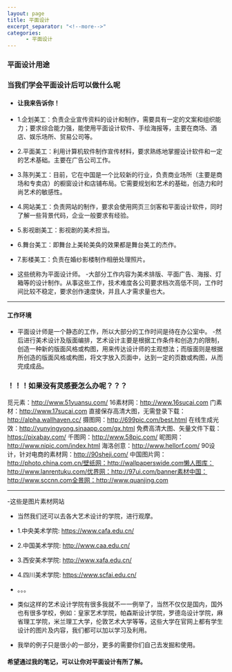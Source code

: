 ```yaml
---
layout: page
title: 平面设计
excerpt_separator: "<!--more-->"
categories:
      - 平面设计
---
```

### 平面设计用途
<!--more-->

### 当我们学会平面设计后可以做什么呢
 - #### 让我来告诉你！
- 1.企划美工：负责企业宣传资料的设计和制作，需要具有一定的文案和组织能力；要求综合能力强，能使用平面设计软件、手绘海报等，主要在商场、酒店、娱乐场所、贸易公司等。

- 2.平面美工：利用计算机软件制作宣传材料，要求熟练地掌握设计软件和一定的艺术基础。主要在广告公司工作。

- 3.陈列美工：目前，它在中国是一个比较新的行业，负责商业场所（主要是商场和专卖店）的橱窗设计和店铺布局。它需要规划和艺术的基础，创造力和时尚艺术的敏感性。

- 4.网站美工：负责网站的制作，要求会使用网页三剑客和平面设计软件，同时了解一些背景代码，企业一般要求有经验。

- 5.影视剧美工：影视剧的美术担当。

- 6.舞台美工：即舞台上美轮美奂的效果都是舞台美工的杰作。

- 7.影楼美工：负责在婚纱影楼制作相册处理照片。

- 这些统称为平面设计师。
 -大部分工作内容为美术排版、平面广告、海报、灯箱等的设计制作。从事这些工作，技术难度各公司要求档次高低不同，工作时间比较不稳定，要求创作速度快，并且人才需求量也大。

---
#### 工作环境
- 平面设计师是一个静态的工作，所以大部分的工作时间是待在办公室中。
 -然后进行美术设计及版面编排，艺术设计主要是根据工作条件和创造力的限制，创造一种新的版面风格或构图，用来传达设计师的主观想法；而版面则是根据所创造的版面风格或构图，将文字放入页面中，达到一定的页数或构图，从而完成成品。

### ！！！如果没有灵感要怎么办呢？？？

觅元素：http://www.51yuansu.com/ 16素材网：http://www.16sucai.com 门素材：http://www.17sucai.com 直接保存高清大图，无需登录下载：http://alpha.wallhaven.cc/ 摄图网：http://699pic.com/best.html 在线生成光效：http://yunyingyong.sinaapp.com/gx.html 免费高清大图、矢量文件下载：https://pixabay.com/ 千图网：http://www.58pic.com/ 昵图网：http://www.nipic.com/index.html 海洛创意：http://www.hellorf.com/ 90设计，针对电商的素材网：http://90sheji.com/ 中国图片网：http://photo.china.com.cn/壁纸网：http://wallpaperswide.com懒人图库：http://www.lanrentuku.com/优界网：http://97ui.com/banner素材中国：http://www.sccnn.com全景网：http://www.quanjing.com

---
-这些是图片素材网站
- 当然我们还可以去各大艺术设计的学院，进行观摩。
- 1.中央美术学院: https://www.cafa.edu.cn/
- 2.中国美术学院: http://www.caa.edu.cn/
- 3.西安美术学院: http://www.xafa.edu.cn/
- 4.四川美术学院: https://www.scfai.edu.cn/
- 。。。
- 类似这样的艺术设计学院有很多我就不一一例举了，当然不仅仅是国内，国外也有很多学校，例如：皇家艺术学院，帕森斯设计学院，罗德岛设计学院，麻省理工学院，米兰理工大学，伦敦艺术大学等等，这些大学在官网上都有学生设计的图片及内容，我们都可以加以学习及利用。

- 我举的例子只是很小的一部分，更多的需要你们自己去发掘和使用。


#### 希望通过我的笔记，可以让你对平面设计有所了解。